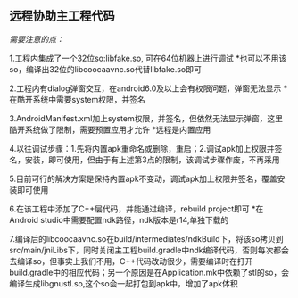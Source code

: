 ## 远程协助主工程代码

*需要注意的点：*

1.工程内集成了一个32位so:libfake.so, 可在64位机器上进行调试
*也可以不用该so，编译出32位的libcoocaavnc.so代替libfake.so即可

2.工程内有dialog弹窗交互，在android6.0及以上会有权限问题，弹窗无法显示
*在酷开系统中需要system权限，并签名

3.AndroidManifest.xml加上system权限，并签名，但依然无法显示弹窗，这里酷开系统做了限制，需要预置应用才允许
*远程是内置应用

4.以往调试步骤：1.先将内置apk重命名或删除，重启；2.调试apk加上权限并签名，安装，即可使用，但由于有上述第3点的限制，该调试步骤作废，不再采用

5.目前可行的解决方案是保持内置apk不变动，调试apk加上权限并签名，覆盖安装即可使用

6.在该工程中添加了C++层代码，并能通过编译，rebuild project即可
*在Android studio中需要配置ndk路径，ndk版本是r14,单独下载的

7.编译后的libcoocaavnc.so在build/intermediates/ndkBuild下，将该so拷贝到src/main/jniLibs下，同时关闭主工程build.gradle中ndk编译代码，否则每次都会去编译so，但事实上我们不用，C++代码改动很少，需要编译时在打开build.gradle中的相应代码；另一个原因是在Application.mk中依赖了stl的so，会编译生成libgnustl.so,这个so会一起打包到apk中，增加了apk体积

